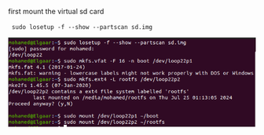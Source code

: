 first mount the virtual sd card 

` sudo losetup -f --show --partscan sd.img`

![alt text](./images/image1.png)
